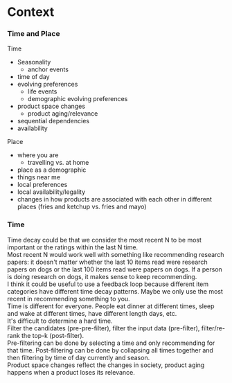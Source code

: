 # Context

### Time and Place
Time
- Seasonality
    - anchor events
- time of day
- evolving preferences
    - life events
    - demographic evolving preferences
- product space changes
    - product aging/relevance
- sequential dependencies
- availability

Place
- where you are
    - travelling vs. at home
- place as a demographic
- things near me
- local preferences
- local availability/legality
- changes in how products are associated with each other in different places (fries and ketchup vs. fries and mayo)

### Time
Time decay could be that we consider the most recent N to be most important or the ratings within the last N time.  
Most recent N would work well with something like recommending research papers: it doesn't matter whether the last 10 items read were research papers on dogs or the last 100 items read were papers on dogs. If a person is doing research on dogs, it makes sense to keep recommending.  
I think it could be useful to use a feedback loop because different item categories have different time decay patterns. 
Maybe we only use the most recent in recommending something to you.  
Time is different for everyone. People eat dinner at different times, sleep and wake at different times, have different length days, etc.  
It's difficult to determine a hard time.  
Filter the candidates (pre-pre-filter), filter the input data (pre-filter), filter/re-rank the top-k (post-filter).  
Pre-filtering can be done by selecting a time and only recommending for that time. Post-filtering can be done by collapsing all times together and then filtering by time of day currently and season.  
Product space changes reflect the changes in society, product aging happens when a product loses its relevance. 
